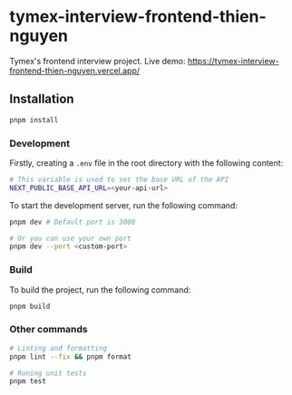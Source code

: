 # tymex-interview-frontend-thien-nguyen

Tymex's frontend interview project. Live demo: https://tymex-interview-frontend-thien-nguyen.vercel.app/

## Installation

```bash
pnpm install
```

### Development

Firstly, creating a `.env` file in the root directory with the following content:

```bash
# This variable is used to set the base URL of the API
NEXT_PUBLIC_BASE_API_URL=<your-api-url>
```

To start the development server, run the following command:

```bash
pnpm dev # Default port is 3000

# Or you can use your own port
pnpm dev --port <custom-port>
```

### Build

To build the project, run the following command:

```bash
pnpm build
```

### Other commands

```bash
# Linting and formatting
pnpm lint --fix && pnpm format

# Runing unit tests
pnpm test
```
